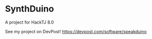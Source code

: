 # SynthDuino
 A project for HackTJ 8.0
 
 See my project on DevPost! https://devpost.com/software/speakduino
